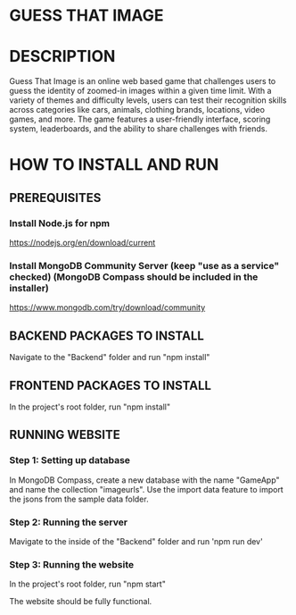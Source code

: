 # GUESS THAT IMAGE

# DESCRIPTION
Guess That Image is an online web based game that challenges users to guess the identity of zoomed-in images within a given time limit. With a variety of themes and difficulty levels, users can test their recognition skills across categories like cars, animals, clothing brands, locations, video games, and more. The game features a user-friendly interface, scoring system, leaderboards, and the ability to share challenges with friends.

# HOW TO INSTALL AND RUN
## PREREQUISITES
### Install Node.js for npm
https://nodejs.org/en/download/current
### Install MongoDB Community Server (keep "use as a service" checked) (MongoDB Compass should be included in the installer) 
https://www.mongodb.com/try/download/community

## BACKEND PACKAGES TO INSTALL
Navigate to the "Backend" folder and run "npm install"

## FRONTEND PACKAGES TO INSTALL
In the project's root folder, run "npm install"

## RUNNING WEBSITE
### Step 1: Setting up database
In MongoDB Compass, create a new database with the name "GameApp" and name the collection "imageurls". Use the import data feature to import the jsons from the sample data folder.

### Step 2: Running the server
Mavigate to the inside of the "Backend" folder and run 'npm run dev'

### Step 3: Running the website
In the project's root folder, run "npm start"

The website should be fully functional.